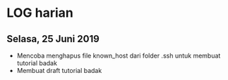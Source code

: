 # LOG harian
## Selasa, 25 Juni 2019

- Mencoba menghapus file known_host dari folder .ssh untuk membuat tutorial badak
- Membuat draft tutorial badak
